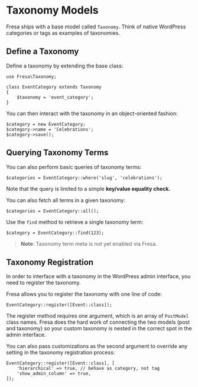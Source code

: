 # Taxonomy Models

Fresa ships with a base model called `Taxonomy`. Think of native WordPress categories or tags as examples of taxonomies.

## Define a Taxonomy

Define a taxonomy by extending the base class:

    use Fresa\Taxonomy;

    class EventCategory extends Taxonomy
    {
        $taxonomy = 'event_category';
    }

You can then interact with the taxonomy in an object-oriented fashion:

    $category = new EventCategory;
    $category->name = 'Celebrations';
    $category->save();

## Querying Taxonomy Terms

You can also perform basic queries of taxonomy terms:

    $categories = EventCategory::where('slug', 'celebrations');

Note that the query is limited to a simple **key/value equality check.**

You can also fetch all terms in a given taxonomy:

    $categories = EventCategory::all();

Use the `find` method to retrieve a single taxonomy term:

    $category = EventCategory::find(123);

> **Note**: Taxonomy term meta is not yet enabled via Fresa.

## Taxonomy Registration

In order to interface with a taxonomy in the WordPress admin interface, you need to register the taxonomy.

Fresa allows you to register the taxonomy with one line of code:

    EventCategory::register([Event::class]);

The register method requires one argument, which is an array of `PostModel` class names. Fresa does the hard work of connecting the two models (post and taxonomy) so your custom taxonomy is nested in the correct spot in the admin interface.

You can also pass customizations as the second argument to override any setting in the taxonomy registration process:

    EventCategory::register([Event::class], [
        'hierarchical' => true, // behave as category, not tag
        'show_admin_column' => true,
    ]);
